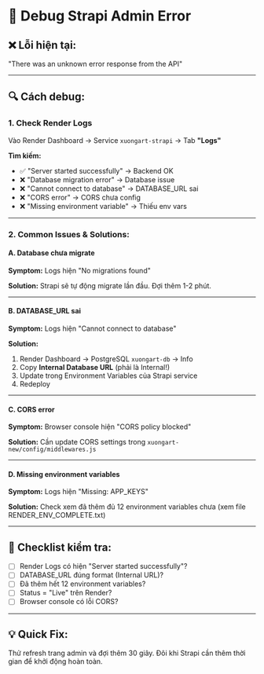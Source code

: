 # 🐛 Debug Strapi Admin Error

## ❌ Lỗi hiện tại:

"There was an unknown error response from the API"

---

## 🔍 Cách debug:

### 1. Check Render Logs

Vào Render Dashboard → Service `xuongart-strapi` → Tab **"Logs"**

**Tìm kiếm:**
- ✅ "Server started successfully" → Backend OK
- ❌ "Database migration error" → Database issue
- ❌ "Cannot connect to database" → DATABASE_URL sai
- ❌ "CORS error" → CORS chưa config
- ❌ "Missing environment variable" → Thiếu env vars

---

### 2. Common Issues & Solutions:

#### A. Database chưa migrate

**Symptom:** Logs hiện "No migrations found"

**Solution:**
Strapi sẽ tự động migrate lần đầu. Đợi thêm 1-2 phút.

---

#### B. DATABASE_URL sai

**Symptom:** Logs hiện "Cannot connect to database"

**Solution:**
1. Render Dashboard → PostgreSQL `xuongart-db` → Info
2. Copy **Internal Database URL** (phải là Internal!)
3. Update trong Environment Variables của Strapi service
4. Redeploy

---

#### C. CORS error

**Symptom:** Browser console hiện "CORS policy blocked"

**Solution:**
Cần update CORS settings trong `xuongart-new/config/middlewares.js`

---

#### D. Missing environment variables

**Symptom:** Logs hiện "Missing: APP_KEYS"

**Solution:**
Check xem đã thêm đủ 12 environment variables chưa (xem file RENDER_ENV_COMPLETE.txt)

---

## 🎯 Checklist kiểm tra:

- [ ] Render Logs có hiện "Server started successfully"?
- [ ] DATABASE_URL đúng format (Internal URL)?
- [ ] Đã thêm hết 12 environment variables?
- [ ] Status = "Live" trên Render?
- [ ] Browser console có lỗi CORS?

---

## 💡 Quick Fix:

Thử refresh trang admin và đợi thêm 30 giây. Đôi khi Strapi cần thêm thời gian để khởi động hoàn toàn.

